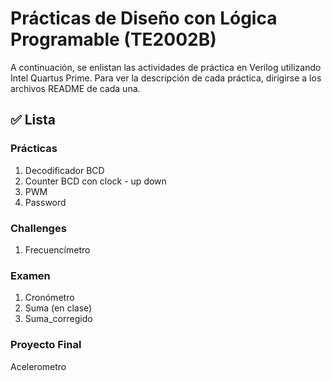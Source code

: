 # Prácticas de Diseño con Lógica Programable (TE2002B)

A continuación, se enlistan las actividades de práctica en Verilog utilizando Intel Quartus Prime. Para ver la descripción de cada práctica, dirigirse a los archivos README de cada una.


## ✅ Lista

### Prácticas
1. Decodificador BCD
2. Counter BCD con clock - up down
3. PWM
4. Password

### Challenges
1. Frecuencímetro

### Examen
1. Cronómetro
2. Suma (en clase)
3. Suma_corregido

### Proyecto Final
Acelerometro

